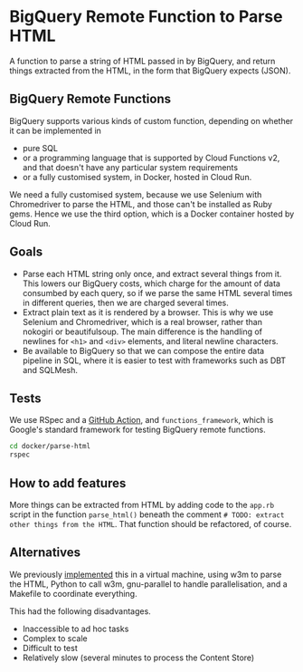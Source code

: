 # BigQuery Remote Function to Parse HTML

A function to parse a string of HTML passed in by BigQuery, and return things
extracted from the HTML, in the form that BigQuery expects (JSON).

## BigQuery Remote Functions

BigQuery supports various kinds of custom function, depending on whether it can
be implemented in

* pure SQL
* or a programming language that is supported by Cloud Functions v2, and that
  doesn't have any particular system requirements
* or a fully customised system, in Docker, hosted in Cloud Run.

We need a fully customised system, because we use Selenium with Chromedriver to
parse the HTML, and those can't be installed as Ruby gems.  Hence we use the third option, which is a Docker container hosted by Cloud Run.

## Goals

* Parse each HTML string only once, and extract several things from it. This
  lowers our BigQuery costs, which charge for the amount of data consumbed by
  each query, so if we parse the same HTML several times in different queries,
  then we are charged several times.
* Extract plain text as it is rendered by a browser. This is why we use Selenium
  and Chromedriver, which is a real browser, rather than nokogiri or
  beautifulsoup. The main difference is the handling of newlines for `<h1>` and
  `<div>` elements, and literal newline characters.
* Be available to BigQuery so that we can compose the entire data pipeline in
  SQL, where it is easier to test with frameworks such as DBT and SQLMesh.

## Tests

We use RSpec and a [GitHub
Action](https://github.com/alphagov/govuk-knowledge-graph-gcp/actions/workflows/ruby-lint-and-test.yml),
and `functions_framework`, which is Google's standard framework for testing
BigQuery remote functions.

```sh
cd docker/parse-html
rspec
```

## How to add features

More things can be extracted from HTML by adding code to the `app.rb` script in
the function `parse_html()` beneath the comment `# TODO: extract other things
from the HTML`. That function should be refactored, of course.

## Alternatives

We previously [implemented](https://github.com/alphagov/govuk-knowledge-graph-gcp/pull/292/commits/6b15dd683f14a84d6cad1e904715280d76a343db) this in a virtual machine, using w3m to parse the HTML, Python to call w3m, gnu-parallel to handle parallelisation, and a Makefile to coordinate everything.

This had the following disadvantages.

* Inaccessible to ad hoc tasks
* Complex to scale
* Difficult to test
* Relatively slow (several minutes to process the Content Store)

